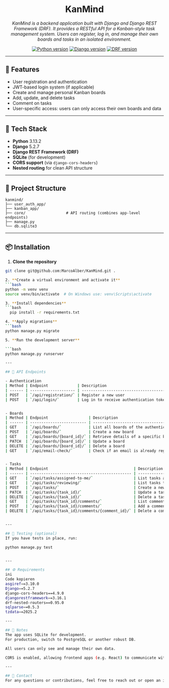 <h1 align="center">KanMind</h1>

<p align="center">
  <em>KanMind is a backend application built with Django and Django REST Framework (DRF).  
  It provides a RESTful API for a Kanban-style task management system.  
  Users can register, log in, and manage their own boards and tasks in an isolated environment.</em>
  <br>
</p>

<p align="center">
  <a href="https://www.python.org/"><img src="https://img.shields.io/badge/Python-3.13.2-blue?logo=python&logoColor=white" alt="Python version"></a>
  <a href="https://www.djangoproject.com/"><img src="https://img.shields.io/badge/Django-5.2.7-success?logo=django&logoColor=white" alt="Django version"></a>
  <a href="https://www.django-rest-framework.org/"><img src="https://img.shields.io/badge/DRF-3.16.1-red?logo=django&logoColor=white" alt="DRF version"></a>
</p>

<hr>

## 🔧 Features

- User registration and authentication  
- JWT-based login system (if applicable)  
- Create and manage personal Kanban boards  
- Add, update, and delete tasks  
- Comment on tasks  
- User-specific access: users can only access their own boards and data  

---

## 🚀 Tech Stack

- **Python** 3.13.2  
- **Django** 5.2.7  
- **Django REST Framework (DRF)**  
- **SQLite** (for development)  
- **CORS support** (via `django-cors-headers`)  
- **Nested routing** for clean API structure  

---

## 📁 Project Structure

```text
kanmind/
├── user_auth_app/
├── kanban_app/
├── core/                  # API routing (combines app-level endpoints)
├── manage.py
└── db.sqlite3
```

---

## 📦 Installation

1. **Clone the repository**
```bash
git clone git@github.com:MarcoAlber/KanMind.git .

2. **Create a virtual environment and activate it**
```bash
python -m venv venv
source venv/bin/activate  # On Windows use: venv\Scripts\activate

3. **Install dependencies**
```bash
  pip install -r requirements.txt

4. **Apply migrations**
```bash
python manage.py migrate

5. **Run the development server**

```bash
python manage.py runserver

---

## 🔑 API Endpoints

- Authentication
| Method | Endpoint             | Description                            |
| ------ | -------------------- | -------------------------------------- |
| POST   | `/api/registration/` | Register a new user                    |
| POST   | `/api/login/`        | Log in to receive authentication token |


- Boards
| Method | Endpoint                  | Description                               |
| ------ | ------------------------- | ----------------------------------------- |
| GET    | `/api/boards/`            | List all boards of the authenticated user |
| POST   | `/api/boards/`            | Create a new board                        |
| GET    | `/api/boards/{board_id}/` | Retrieve details of a specific board      |
| PATCH  | `/api/boards/{board_id}/` | Update a board                            |
| DELETE | `/api/boards/{board_id}/` | Delete a board                            |
| GET    | `/api/email-check/`       | Check if an email is already registered   |


- Tasks
| Method | Endpoint                                      | Description                                   |
| ------ | --------------------------------------------- | --------------------------------------------- |
| GET    | `/api/tasks/assigned-to-me/`                  | List tasks assigned to the authenticated user |
| GET    | `/api/tasks/reviewing/`                       | List tasks the user is reviewing              |
| POST   | `/api/tasks/`                                 | Create a new task                             |
| PATCH  | `/api/tasks/{task_id}/`                       | Update a task                                 |
| DELETE | `/api/tasks/{task_id}/`                       | Delete a task                                 |
| GET    | `/api/tasks/{task_id}/comments/`              | List comments on a task                       |
| POST   | `/api/tasks/{task_id}/comments/`              | Add a comment to a task                       |
| DELETE | `/api/tasks/{task_id}/comments/{comment_id}/` | Delete a comment                              |


---

## 🥪 Testing (optional)
If you have tests in place, run:

python manage.py test


---

## ⚙️ Requirements
ini
Code kopieren
asgiref==3.10.0
Django==5.2.7
django-cors-headers==4.9.0
djangorestframework==3.16.1
drf-nested-routers==0.95.0
sqlparse==0.5.3
tzdata==2025.2

---

## 📌 Notes
The app uses SQLite for development.
For production, switch to PostgreSQL or another robust DB.

All users can only see and manage their own data.

CORS is enabled, allowing frontend apps (e.g. React) to communicate with the backend.

---

## 📨 Contact
For any questions or contributions, feel free to reach out or open an issue.
